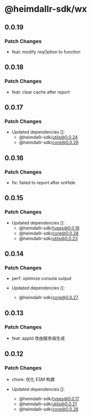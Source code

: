 # @heimdallr-sdk/wx

## 0.0.19

### Patch Changes

- feat: modify reqOption to function

## 0.0.18

### Patch Changes

- feat: clear cache after report

## 0.0.17

### Patch Changes

- Updated dependencies []:
  - @heimdallr-sdk/utils@0.0.24
  - @heimdallr-sdk/core@0.0.29

## 0.0.16

### Patch Changes

- fix: failed to report after onHide

## 0.0.15

### Patch Changes

- Updated dependencies []:
  - @heimdallr-sdk/types@0.0.18
  - @heimdallr-sdk/core@0.0.28
  - @heimdallr-sdk/utils@0.0.23

## 0.0.14

### Patch Changes

- perf: optimize console output

- Updated dependencies []:
  - @heimdallr-sdk/core@0.0.27

## 0.0.13

### Patch Changes

- feat: appId 改由服务端生成

## 0.0.12

### Patch Changes

- chore: 优化 ESM 构建

- Updated dependencies []:
  - @heimdallr-sdk/types@0.0.17
  - @heimdallr-sdk/utils@0.0.21
  - @heimdallr-sdk/core@0.0.26
